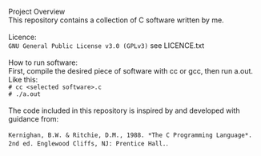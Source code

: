 Project Overview<br/>
    This repository contains a collection of C software written by me.<br/><br/>
Licence:<br/>
    `GNU General Public License v3.0 (GPLv3)` see LICENCE.txt<br/><br/>
How to run software:<br/>
    First, compile the desired piece of software with cc or gcc, then run a.out.<br/>
    Like this:<br/>
        `# cc <selected software>.c`<br/>
        `# ./a.out`<br/><br/>
The code included in this repository is inspired by and developed with guidance from:<br/><br/>
    `Kernighan, B.W. & Ritchie, D.M., 1988. *The C Programming Language*.`<br/>
    `2nd ed. Englewood Cliffs, NJ: Prentice Hall.`.
